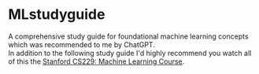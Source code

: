 # MLstudyguide
A comprehensive study guide for foundational machine learning concepts which was recommended to me by ChatGPT. <br>
In addition to the following study guide I'd highly recommend you watch all of this the [Stanford CS229: Machine Learning Course](https://www.youtube.com/watch?v=jGwO_UgTS7I&list=PLoROMvodv4rMiGQp3WXShtMGgzqpfVfbU).
